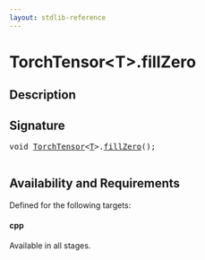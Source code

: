 ```yaml
---
layout: stdlib-reference
---
```


# TorchTensor\<T\>\.fillZero

## Description





## Signature 

<pre>
<span class="code_keyword">void</span> <a href="index.html" class="code_type">TorchTensor</a>&lt;<a href="index.html#typeparam-T" class="code_type">T</a>&gt;.<a href="fillzero-4.html">fillZero</a>();

</pre>

## Availability and Requirements

Defined for the following targets:

#### cpp
Available in all stages.



